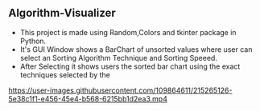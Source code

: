 Algorithm-Visualizer
---
* This project is made using Random,Colors and tkinter package in Python.
* It's GUI Window shows a BarChart of unsorted values where user can select an Sorting Algorithm Technique and Sorting Speeed.
* After Selecting it shows users the sorted bar chart using the exact techniques selected by the 

https://user-images.githubusercontent.com/109864611/215265126-5e38c1f1-e456-45e4-b568-6215bb1d2ea3.mp4

